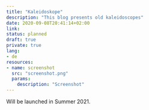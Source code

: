 ```yaml
---
title: "Kaleidoskope"
description: "This blog presents old kaleidoscopes"
date: 2020-09-08T20:41:14+02:00
link:
status: planned
draft: true
private: true
lang:
- de
resources:
- name: screenshot
  src: "screenshot.png"
  params:
    description: "Screenshot"
---
```

Will be launched in Summer 2021.
